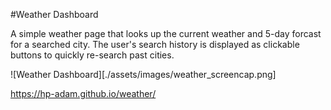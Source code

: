 #Weather Dashboard

A simple weather page that looks up the current weather and 5-day forcast for a searched city. The user's search history is displayed as clickable buttons to quickly re-search past cities.

![Weather Dashboard][./assets/images/weather_screencap.png]

https://hp-adam.github.io/weather/
